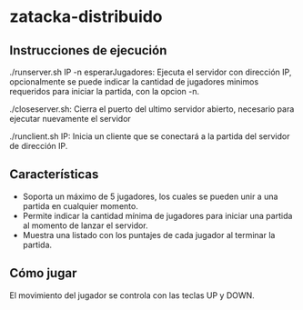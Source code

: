 # zatacka-distribuido

## Instrucciones de ejecución

./runserver.sh IP -n esperarJugadores: Ejecuta el servidor con dirección IP, opcionalmente se puede indicar la cantidad de jugadores minimos requeridos para iniciar la partida, con la opcion -n.

./closeserver.sh: Cierra el puerto del ultimo servidor abierto, necesario para ejecutar nuevamente el servidor

./runclient.sh IP: Inicia un cliente que se conectará a la partida del servidor de dirección IP.

## Características

- Soporta un máximo de 5 jugadores, los cuales se pueden unir a una partida en cualquier momento.
- Permite indicar la cantidad mínima de jugadores para iniciar una partida al momento de lanzar el servidor.
- Muestra una listado con los puntajes de cada jugador al terminar la partida.

## Cómo jugar

El movimiento del jugador se controla con las teclas UP y DOWN.
